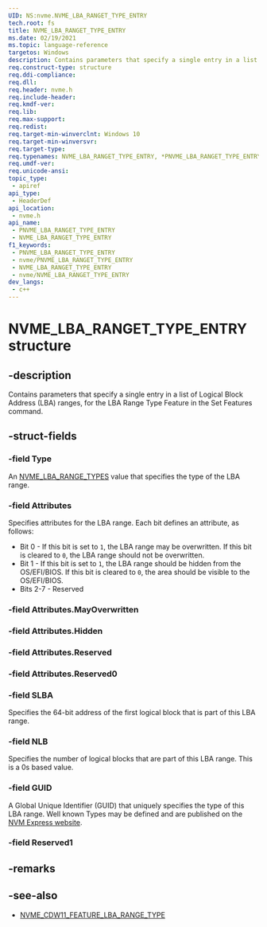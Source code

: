 ```yaml
---
UID: NS:nvme.NVME_LBA_RANGET_TYPE_ENTRY
tech.root: fs
title: NVME_LBA_RANGET_TYPE_ENTRY
ms.date: 02/19/2021
ms.topic: language-reference
targetos: Windows
description: Contains parameters that specify a single entry in a list of Logical Block Address (LBA) ranges, for the LBA Range Type Feature in the Set Features command.
req.construct-type: structure
req.ddi-compliance: 
req.dll: 
req.header: nvme.h
req.include-header: 
req.kmdf-ver: 
req.lib: 
req.max-support: 
req.redist: 
req.target-min-winverclnt: Windows 10
req.target-min-winversvr: 
req.target-type: 
req.typenames: NVME_LBA_RANGET_TYPE_ENTRY, *PNVME_LBA_RANGET_TYPE_ENTRY
req.umdf-ver: 
req.unicode-ansi: 
topic_type:
 - apiref
api_type:
 - HeaderDef
api_location:
 - nvme.h
api_name:
 - PNVME_LBA_RANGET_TYPE_ENTRY
 - NVME_LBA_RANGET_TYPE_ENTRY
f1_keywords:
 - PNVME_LBA_RANGET_TYPE_ENTRY
 - nvme/PNVME_LBA_RANGET_TYPE_ENTRY
 - NVME_LBA_RANGET_TYPE_ENTRY
 - nvme/NVME_LBA_RANGET_TYPE_ENTRY
dev_langs:
 - c++
---
```


# NVME_LBA_RANGET_TYPE_ENTRY structure


## -description

Contains parameters that specify a single entry in a list of Logical Block Address (LBA) ranges, for the LBA Range Type Feature in the Set Features command.

## -struct-fields

### -field Type

An [NVME_LBA_RANGE_TYPES](ne-nvme-nvme_lba_range_types.md) value that specifies the type of the LBA range.

### -field Attributes

Specifies attributes for the LBA range. Each bit defines an attribute, as follows:

- Bit 0 - If this bit is set to `1`, the LBA range may be overwritten. If this bit is cleared to `0`, the LBA range should not be overwritten.
- Bit 1 - If this bit is set to `1`, the LBA range should be hidden from the OS/EFI/BIOS. If this bit is cleared to `0`, the area should be visible to the OS/EFI/BIOS.
- Bits 2-7 - Reserved

### -field Attributes.MayOverwritten

### -field Attributes.Hidden

### -field Attributes.Reserved

### -field Attributes.Reserved0

### -field SLBA

Specifies the 64-bit address of the first logical block that is part of this LBA range.

### -field NLB

Specifies the number of logical blocks that are part of this LBA range. This is a 0s based value.

### -field GUID

A Global Unique Identifier (GUID) that uniquely specifies the type of this LBA range. Well known Types may be defined and are published on the [NVM Express website](https://nvmexpress.org/).

### -field Reserved1

## -remarks

## -see-also

- [NVME_CDW11_FEATURE_LBA_RANGE_TYPE](ns-nvme-nvme_cdw11_feature_lba_range_type.md)

